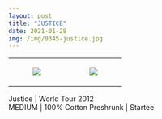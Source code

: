 ```yaml
---
layout: post
title: "JUSTICE"
date: 2021-01-28
img: /img/0345-justice.jpg
---
```




<table style="width:100%;"><tr><td style="vertical-align:top;">
      <figure class="tmblr-full" data-orig-height="2048" data-orig-width="1365" data-orig-src="https://concertshirts.netlify.app/shirts/0345/0345-01.jpg"><img src="https://64.media.tumblr.com/30a6c4dd1133df922ebda0e33334ad04/80da562f43ada54b-76/s540x810/b2c683de5f3046774000ac4f6bc302f38a8fc3e3.jpg" data-orig-height="2048" data-orig-width="1365" data-orig-src="https://concertshirts.netlify.app/shirts/0345/0345-01.jpg"/></figure></td>
    <td style="vertical-align:top;">
      <figure class="tmblr-full" data-orig-height="2048" data-orig-width="1365" data-orig-src="https://concertshirts.netlify.app/shirts/0345/0345-02.jpg"><img src="https://64.media.tumblr.com/46376cf38a68b5287ee430ea6ca7c0a1/80da562f43ada54b-6b/s540x810/854d83fd949fe5c8ce81bc34a67ded4c1e61b77d.jpg" data-orig-height="2048" data-orig-width="1365" data-orig-src="https://concertshirts.netlify.app/shirts/0345/0345-02.jpg"/></figure></td>
  </tr></table><p>
  Justice | World Tour 2012<br/>MEDIUM | 100% Cotton Preshrunk | Startee
</p>
